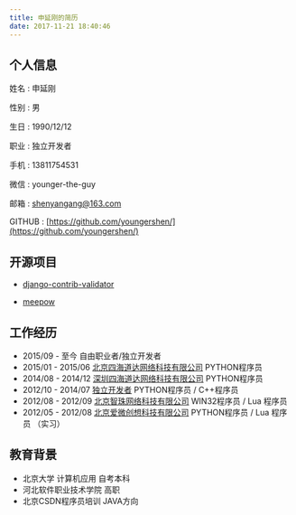 ```yaml
---
title: 申延刚的简历
date: 2017-11-21 18:40:46
---
```


## 个人信息

姓名 : 申延刚

性别 : 男

生日 : 1990/12/12

职业 : 独立开发者

手机 : 13811754531

微信 : younger-the-guy

邮箱 : shenyangang@163.com

GITHUB : [https://github.com/youngershen/](https://github.com/youngershen/)


## 开源项目

- [django-contrib-validator](https://github.com/django-fans/django-contrib-validator)

- [meepow](https://github.com/django-fans/meepow)

## 工作经历

- 2015/09 - 至今 自由职业者/独立开发者
- 2015/01 - 2015/06 [北京四海道达网络科技有限公司](http://www.acttao.com) PYTHON程序员
- 2014/08 - 2014/12 [深圳四海道达网络科技有限公司](http://www.acttao.com) PYTHON程序员
- 2012/10 - 2014/07 [独立开发者](https://youngershen.github.io) PYTHON程序员 / C++程序员
- 2012/08 - 2012/09 [北京智珠网络科技有限公司](http://www.178.com) WIN32程序员 / Lua 程序员
- 2012/05 - 2012/08 [北京爱微创想科技有限公司](http://appwill.com/) PYTHON程序员 / Lua 程序员 （实习）

## 教育背景

- 北京大学 计算机应用 自考本科
- 河北软件职业技术学院 高职
- 北京CSDN程序员培训 JAVA方向